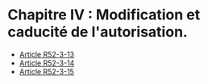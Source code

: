 # Chapitre IV : Modification et caducité de l'autorisation.

* [Article R52-3-13](./LEGIARTI000006466528.md)
* [Article R52-3-14](./LEGIARTI000006466529.md)
* [Article R52-3-15](./LEGIARTI000006466530.md)
